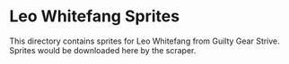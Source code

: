 # Leo Whitefang Sprites

This directory contains sprites for Leo Whitefang from Guilty Gear Strive.
Sprites would be downloaded here by the scraper.
